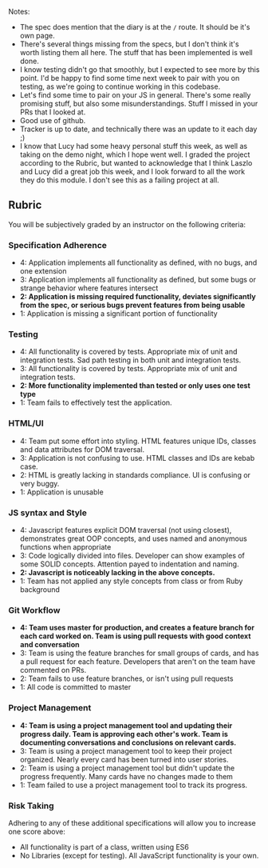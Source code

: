 Notes:

- The spec does mention that the diary is at the `/` route. It should be it's own page.
- There's several things missing from the specs, but I don't think it's worth listing them all here. The stuff that has been implemented is well done.
- I know testing didn't go that smoothly, but I expected to see more by this point. I'd be happy to find some time next week to pair with you on testing, as we're going to continue working in this codebase.
- Let's find some time to pair on your JS in general. There's some really promising stuff, but also some misunderstandings. Stuff I missed in your PRs that I looked at.
- Good use of github.
- Tracker is up to date, and technically there was an update to it each day ;)
- I know that Lucy had some heavy personal stuff this week, as well as taking on the demo night, which I hope went well. I graded the project according to the Rubric, but wanted to acknowledge that I think Laszlo and Lucy did a great job this week, and I look forward to all the work they do this module. I don't see this as a failing project at all.

## Rubric

You will be subjectively graded by an instructor on the following criteria:

### Specification Adherence

- 4: Application implements all functionality as defined, with no bugs, and one extension
- 3: Application implements all functionality as defined, but some bugs or strange behavior where features intersect
- **2: Application is missing required functionality, deviates significantly from the spec, or serious bugs prevent features from being usable**
- 1: Application is missing a significant portion of functionality

### Testing

- 4: All functionality is covered by tests. Appropriate mix of unit and integration tests. Sad path testing in both unit and integration tests.
- 3: All functionality is covered by tests. Appropriate mix of unit and integration tests.
- **2: More functionality implemented than tested or only uses one test type**
- 1: Team fails to effectively test the application.

### HTML/UI

- 4: Team put some effort into styling. HTML features unique IDs, classes and data attributes for DOM traversal.
- 3: Application is not confusing to use. HTML classes and IDs are kebab case.
- 2: HTML is greatly lacking in standards compliance. UI is confusing or very buggy.
- 1: Application is unusable

### JS syntax and Style

- 4: Javascript features explicit DOM traversal (not using closest), demonstrates great OOP concepts, and uses named and anonymous functions when appropriate
- 3: Code logically divided into files. Developer can show examples of some SOLID concepts. Attention payed to indentation and naming.
- **2: Javascript is noticeably lacking in the above concepts.**
- 1: Team has not applied any style concepts from class or from Ruby background

### Git Workflow

- **4: Team uses master for production, and creates a feature branch for each card worked on. Team is using pull requests with good context and conversation**
- 3: Team is using the feature branches for small groups of cards, and has a pull request for each feature. Developers that aren't on the team have commented on PRs.
- 2: Team fails to use feature branches, or isn't using pull requests
- 1: All code is committed to master

### Project Management

- **4: Team is using a project management tool and updating their progress daily. Team is approving each other's  work. Team is documenting conversations and conclusions on relevant cards.**
- 3: Team is using a project management tool to keep their project organized. Nearly every card has been turned into user stories.
- 2: Team is using a project management tool but didn't update the progress frequently. Many cards have no changes made to them
- 1: Team failed to use a project management tool to track its progress.

### Risk Taking

Adhering to any of these additional specifications will allow you to increase one score above:

- All functionality is part of a class, written using ES6
- No Libraries (except for testing). All JavaScript functionality is your own.
